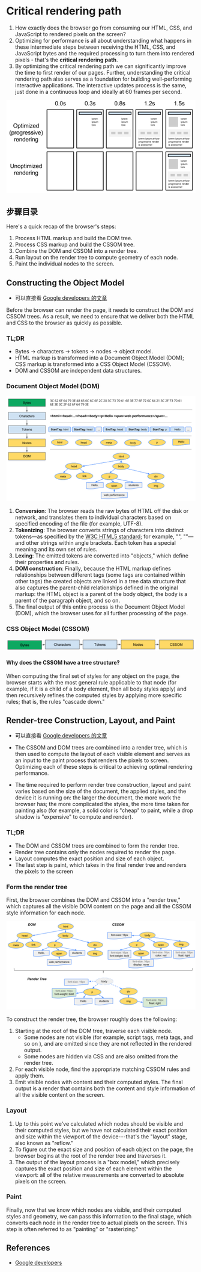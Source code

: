 # Critical rendering path

1. How exactly does the browser go from consuming our HTML, CSS, and JavaScript
to rendered pixels on the screen?  
2. Optimizing for performance is all about understanding what happens in these
intermediate steps between receiving the HTML, CSS, and JavaScript bytes and the
 required processing to turn them into rendered pixels - that's the **critical
rendering path**.
3. By optimizing the critical rendering path we can significantly improve the
time to first render of our pages. Further, understanding the critical rendering
 path also serves as a foundation for building well-performing interactive
applications. The interactive updates process is the same, just done in a
continuous loop and ideally at 60 frames per second.

<img src="./images/progressive-rendering.png" alt="progressive-rendering" style="background: white"/>


## 步骤目录
Here's a quick recap of the browser's steps:
1. Process HTML markup and build the DOM tree.
2. Process CSS markup and build the CSSOM tree.
3. Combine the DOM and CSSOM into a render tree.
4. Run layout on the render tree to compute geometry of each node.
5. Paint the individual nodes to the screen.


## Constructing the Object Model
* 可以直接看 [Google developers 的文章](https://developers.google.com/web/fundamentals/performance/critical-rendering-path/constructing-the-object-model)

Before the browser can render the page, it needs to construct the DOM and CSSOM
trees. As a result, we need to ensure that we deliver both the HTML and CSS to
the browser as quickly as possible.  

### TL;DR
* Bytes → characters → tokens → nodes → object model.
* HTML markup is transformed into a Document Object Model (DOM); CSS markup is
transformed into a CSS Object Model (CSSOM).
* DOM and CSSOM are independent data structures.

### Document Object Model (DOM)
<img src="./images/dom-construction.png" alt="dom-construction" style="background: white"/>

1. **Conversion**: The browser reads the raw bytes of HTML off the disk or
network, and translates them to individual characters based on specified
encoding of the file (for example, UTF-8).
2. **Tokenizing**: The browser converts strings of characters into distinct
tokens—as specified by the [W3C HTML5 standard](https://www.w3.org/TR/html5/);
for example, "<html>", "<body>"—and other strings within angle brackets. Each
token has a special meaning and its own set of rules.
3. **Lexing**: The emitted tokens are converted into "objects," which define
their properties and rules.
4. **DOM construction**: Finally, because the HTML markup defines relationships
between different tags (some tags are contained within other tags) the created
objects are linked in a tree data structure that also captures the parent-child
relationships defined in the original markup: the HTML object is a parent of the
 body object, the body is a parent of the paragraph object, and so on.
5. The final output of this entire process is the Document Object Model (DOM),
which the browser uses for all further processing of the page.

### CSS Object Model (CSSOM)
<img src="./images/cssom-construction.png" alt="cssom-construction" style="background: white"/>

#### Why does the CSSOM have a tree structure?
When computing the final set of styles for any object on the page, the browser
starts with the most general rule applicable to that node (for example, if it is
 a child of a body element, then all body styles apply) and then recursively
refines the computed styles by applying more specific rules; that is, the rules
"cascade down."


## Render-tree Construction, Layout, and Paint
* 可以直接看 [Google developers 的文章](https://developers.google.com/web/fundamentals/performance/critical-rendering-path/render-tree-construction)

* The CSSOM and DOM trees are combined into a render tree, which is then used to
compute the layout of each visible element and serves as an input to the paint
process that renders the pixels to screen. Optimizing each of these steps is
critical to achieving optimal rendering performance.
* The time required to perform render tree construction, layout and paint varies
 based on the size of the document, the applied styles, and the device it is
running on: the larger the document, the more work the browser has; the more
complicated the styles, the more time taken for painting also (for example, a
solid color is "cheap" to paint, while a drop shadow is "expensive" to compute
and render).

### TL;DR
* The DOM and CSSOM trees are combined to form the render tree.
* Render tree contains only the nodes required to render the page.
* Layout computes the exact position and size of each object.
* The last step is paint, which takes in the final render tree and renders the
pixels to the screen

### Form the render tree
First, the browser combines the DOM and CSSOM into a "render tree," which
captures all the visible DOM content on the page and all the CSSOM style
information for each node.

<img src="./images/render-tree-construction.png" alt="render-tree-construction" style="background: white"/>

To construct the render tree, the browser roughly does the following:
1. Starting at the root of the DOM tree, traverse each visible node.
    * Some nodes are not visible (for example, script tags, meta tags, and so on
    ), and are omitted since they are not reflected in the rendered output.
    * Some nodes are hidden via CSS and are also omitted from the render tree.
2. For each visible node, find the appropriate matching CSSOM rules and apply
them.
3. Emit visible nodes with content and their computed styles. The final output
is a render that contains both the content and style information of all the
visible content on the screen.

### Layout
1. Up to this point we've calculated which nodes should be visible and their
computed styles, but we have not calculated their exact position and size within
 the viewport of the device---that's the "layout" stage, also known as "reflow."
2. To figure out the exact size and position of each object on the page, the
browser begins at the root of the render tree and traverses it.
3. The output of the layout process is a "box model," which precisely captures
the exact position and size of each element within the viewport: all of the
relative measurements are converted to absolute pixels on the screen.

### Paint
Finally, now that we know which nodes are visible, and their computed styles and
 geometry, we can pass this information to the final stage, which converts each
node in the render tree to actual pixels on the screen. This step is often
referred to as "painting" or "rasterizing."


## References
* [Google developers](https://developers.google.com/web/fundamentals/performance/critical-rendering-path/)
